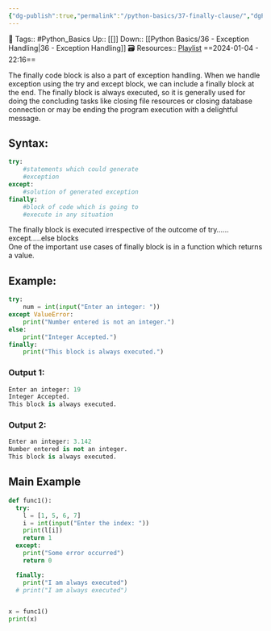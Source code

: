 ```yaml
---
{"dg-publish":true,"permalink":"/python-basics/37-finally-clause/","dgPassFrontmatter":true,"noteIcon":"3","created":"2024-01-04T22:16:00.641+05:30","updated":"2024-01-04T22:19:38.198+05:30"}
---
```


🧶 Tags:: #Python_Basics 
Up:: [[]]
Down:: [[Python Basics/36 - Exception Handling\|36 - Exception Handling]]
🗃 Resources:: [Playlist](https://www.youtube.com/playlist?list=PLu0W_9lII9agwh1XjRt242xIpHhPT2llg)
==2024-01-04 - 22:16==

The finally code block is also a part of exception handling. When we handle exception using the try and except block, we can include a finally block at the end. The finally block is always executed, so it is generally used for doing the concluding tasks like closing file resources or closing database connection or may be ending the program execution with a delightful message.

## Syntax:
```python
try:
	#statements which could generate
	#exception
except:
	#solution of generated exception
finally:
	#block of code which is going to
	#execute in any situation
```

The finally block is executed irrespective of the outcome of try……except…..else blocks  
One of the important use cases of finally block is in a function which returns a value.

## Example:
```python
try:
	num = int(input("Enter an integer: "))
except ValueError:
	print("Number entered is not an integer.")
else:
	print("Integer Accepted.")
finally:
	print("This block is always executed.")
```

### Output 1:
```python
Enter an integer: 19
Integer Accepted.
This block is always executed.
```

### Output 2:
```python
Enter an integer: 3.142
Number entered is not an integer.
This block is always executed.
```

## Main Example
```python
def func1():
  try:
    l = [1, 5, 6, 7]
    i = int(input("Enter the index: "))
    print(l[i])
    return 1
  except:
    print("Some error occurred")
    return 0

  finally:
    print("I am always executed")
  # print("I am always executed")


x = func1()
print(x)
```